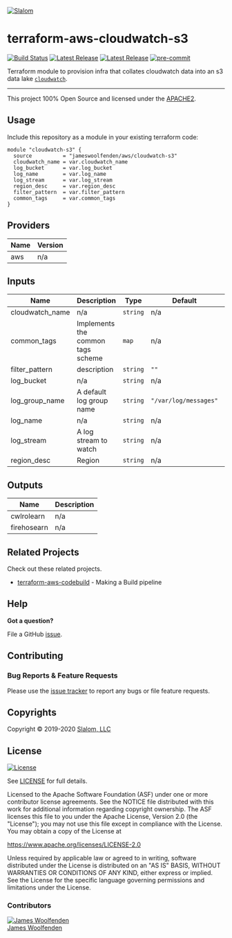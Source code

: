 [![Slalom][logo]](https://slalom.com)

# terraform-aws-cloudwatch-s3

[![Build Status](https://github.com/JamesWoolfenden/terraform-aws-cloudwatch-s3/workflows/Verify%20and%20Bump/badge.svg?branch=master)](https://github.com/JamesWoolfenden/terraform-aws-cloudwatch-s3)
[![Latest Release](https://img.shields.io/github/release/JamesWoolfenden/terraform-aws-cloudwatch-s3.svg)](https://github.com/JamesWoolfenden/terraform-aws-cloudwatch-s3/releases/latest)
[![Latest Release](https://img.shields.io/github/release/JamesWoolfenden/terraform-aws-cloudfront-s3.svg)](https://github.com/JamesWoolfenden/terraform-aws-cloudfront-s3/releases/latest)
[![pre-commit](https://img.shields.io/badge/pre--commit-enabled-brightgreen?logo=pre-commit&logoColor=white)](https://github.com/pre-commit/pre-commit)

Terraform module to provision infra that collates cloudwatch data into an s3 data lake [`cloudwatch`](https://aws.amazon.com/cloudwatch/).

---

This project 100% Open Source and licensed under the [APACHE2](LICENSE).

## Usage

Include this repository as a module in your existing terraform code:

```hcl
module "cloudwatch-s3" {
  source          = "jameswoolfenden/aws/cloudwatch-s3"
  cloudwatch_name = var.cloudwatch_name
  log_bucket      = var.log_bucket
  log_name        = var.log_name
  log_stream      = var.log_stream
  region_desc     = var.region_desc
  filter_pattern  = var.filter_pattern
  common_tags     = var.common_tags
}
```

<!-- BEGINNING OF PRE-COMMIT-TERRAFORM DOCS HOOK -->
## Providers

| Name | Version |
|------|---------|
| aws | n/a |

## Inputs

| Name | Description | Type | Default | Required |
|------|-------------|------|---------|:-----:|
| cloudwatch\_name | n/a | `string` | n/a | yes |
| common\_tags | Implements the common tags scheme | `map` | n/a | yes |
| filter\_pattern | description | `string` | `""` | no |
| log\_bucket | n/a | `string` | n/a | yes |
| log\_group\_name | A default log group name | `string` | `"/var/log/messages"` | no |
| log\_name | n/a | `string` | n/a | yes |
| log\_stream | A log stream to watch | `string` | n/a | yes |
| region\_desc | Region | `string` | n/a | yes |

## Outputs

| Name | Description |
|------|-------------|
| cwlrolearn | n/a |
| firehosearn | n/a |

<!-- END OF PRE-COMMIT-TERRAFORM DOCS HOOK -->
## Related Projects

Check out these related projects.

- [terraform-aws-codebuild](https://github.com/jameswoolfenden/terraform-aws-codebuild) - Making a Build pipeline

## Help

**Got a question?**

File a GitHub [issue](https://github.com/jameswoolfenden/terraform-aws-cloudwatch-s3/issues).

## Contributing

### Bug Reports & Feature Requests

Please use the [issue tracker](https://github.com/jameswoolfenden/terraform-aws-cloudwatch-s3/issues) to report any bugs or file feature requests.

## Copyrights

Copyright © 2019-2020 [Slalom, LLC](https://slalom.com)

## License

[![License](https://img.shields.io/badge/License-Apache%202.0-blue.svg)](https://opensource.org/licenses/Apache-2.0)

See [LICENSE](LICENSE) for full details.

Licensed to the Apache Software Foundation (ASF) under one
or more contributor license agreements.  See the NOTICE file
distributed with this work for additional information
regarding copyright ownership.  The ASF licenses this file
to you under the Apache License, Version 2.0 (the
"License"); you may not use this file except in compliance
with the License.  You may obtain a copy of the License at

<https://www.apache.org/licenses/LICENSE-2.0>

Unless required by applicable law or agreed to in writing,
software distributed under the License is distributed on an
"AS IS" BASIS, WITHOUT WARRANTIES OR CONDITIONS OF ANY
KIND, either express or implied.  See the License for the
specific language governing permissions and limitations
under the License.

### Contributors

[![James Woolfenden][jameswoolfenden_avatar]][jameswoolfenden_homepage]<br/>[James Woolfenden][jameswoolfenden_homepage]

[jameswoolfenden_homepage]: https://github.com/jameswoolfenden
[jameswoolfenden_avatar]: https://github.com/jameswoolfenden.png?size=150
[logo]: https://gist.githubusercontent.com/JamesWoolfenden/5c457434351e9fe732ca22b78fdd7d5e/raw/15933294ae2b00f5dba6557d2be88f4b4da21201/slalom-logo.png
[website]: https://slalom.com
[github]: https://github.com/jameswoolfenden
[linkedin]: https://www.linkedin.com/company/slalom-consulting/
[twitter]: https://twitter.com/Slalom

[share_twitter]: https://twitter.com/intent/tweet/?text=terraform-aws-cloudwatch-s3&url=https://github.com/jameswoolfenden/terraform-aws-cloudwatch-s3
[share_linkedin]: https://www.linkedin.com/shareArticle?mini=true&title=terraform-aws-cloudwatch-s3&url=https://github.com/jameswoolfenden/terraform-aws-cloudwatch-s3
[share_reddit]: https://reddit.com/submit/?url=https://github.com/jameswoolfenden/terraform-aws-cloudwatch-s3
[share_facebook]: https://facebook.com/sharer/sharer.php?u=https://github.com/jameswoolfenden/terraform-aws-cloudwatch-s3
[share_email]: mailto:?subject=terraform-aws-cloudwatch-s3&body=https://github.com/jameswoolfenden/terraform-aws-cloudwatch-s3

